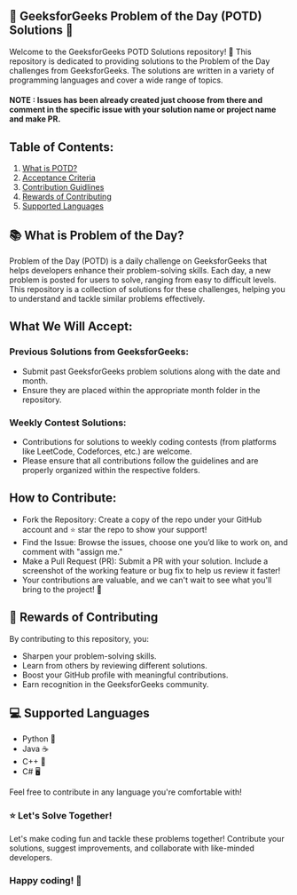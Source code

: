 ## 🌟 GeeksforGeeks Problem of the Day (POTD) Solutions 🌟

Welcome to the GeeksforGeeks POTD Solutions repository! 🎉 This repository is dedicated to providing solutions to the Problem of the Day challenges from GeeksforGeeks. The solutions are written in a variety of programming languages and cover a wide range of topics.

#### **NOTE :  Issues has been already created just choose from there and comment in the specific issue with your solution name or project name and make PR**.

## Table of Contents:
1. [What is POTD?](#-what-is-problem-of-the-day)
2. [Acceptance Criteria](#what-we-will-accept)
3. [Contribution Guidlines](#how-to-contribute)
4. [Rewards of Contributing](#-rewards-of-contributing)
5. [Supported Languages](#-supported-languages)

## 📚 What is Problem of the Day?

Problem of the Day (POTD) is a daily challenge on GeeksforGeeks that helps developers enhance their problem-solving skills. Each day, a new problem is posted for users to solve, ranging from easy to difficult levels. This repository is a collection of solutions for these challenges, helping you to understand and tackle similar problems effectively.

## What We Will Accept:
### Previous Solutions from GeeksforGeeks:
- Submit past GeeksforGeeks problem solutions along with the date and month.
- Ensure they are placed within the appropriate month folder in the repository.
### Weekly Contest Solutions:
- Contributions for solutions to weekly coding contests (from platforms like LeetCode, Codeforces, etc.) are welcome.
- Please ensure that all contributions follow the guidelines and are properly organized within the respective folders.

## How to Contribute:
- Fork the Repository: Create a copy of the repo under your GitHub account and ⭐ star the repo to show your support!
- Find the Issue: Browse the issues, choose one you’d like to work on, and comment with "assign me."
- Make a Pull Request (PR): Submit a PR with your solution. Include a screenshot of the working feature or bug fix to help us review it faster!
- Your contributions are valuable, and we can't wait to see what you'll bring to the project! 🎉

## 🏅 Rewards of Contributing

By contributing to this repository, you:

- Sharpen your problem-solving skills.
- Learn from others by reviewing different solutions.
- Boost your GitHub profile with meaningful contributions.
- Earn recognition in the GeeksforGeeks community.

## 💻 Supported Languages

- Python 🐍
- Java ☕
- C++ 🔧
- C# 🖥️

Feel free to contribute in any language you're comfortable with!

### ⭐ Let's Solve Together!

Let's make coding fun and tackle these problems together! Contribute your solutions, suggest improvements, and collaborate with like-minded developers.

### Happy coding! 🚀
